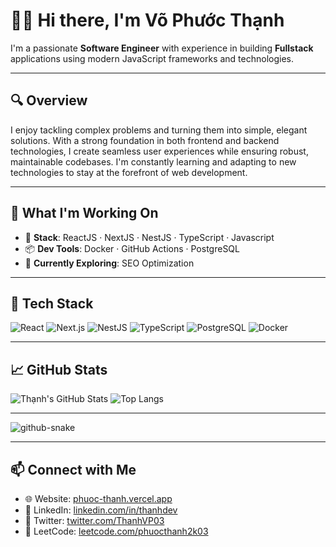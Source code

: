 # 👨‍💻 Hi there, I'm Võ Phước Thạnh

I'm a passionate **Software Engineer** with experience in building **Fullstack** applications using modern JavaScript frameworks and technologies.

---

## 🔍 Overview

I enjoy tackling complex problems and turning them into simple, elegant solutions. With a strong foundation in both frontend and backend technologies, I create seamless user experiences while ensuring robust, maintainable codebases. I'm constantly learning and adapting to new technologies to stay at the forefront of web development.

---

## 🚀 What I'm Working On

- 🧱 **Stack**: ReactJS · NextJS · NestJS · TypeScript · Javascript
- 📦 **Dev Tools**: Docker · GitHub Actions · PostgreSQL
- 🌱 **Currently Exploring**: SEO Optimization

---

## 🧰 Tech Stack

<img src="https://img.shields.io/badge/React-61DAFB?style=for-the-badge&logo=react&logoColor=black" alt="React" />
<img src="https://img.shields.io/badge/Next.js-000000?style=for-the-badge&logo=next.js&logoColor=white" alt="Next.js" />
<img src="https://img.shields.io/badge/NestJS-E0234E?style=for-the-badge&logo=nestjs&logoColor=white" alt="NestJS" />
<img src="https://img.shields.io/badge/TypeScript-3178C6?style=for-the-badge&logo=typescript&logoColor=white" alt="TypeScript" />
<img src="https://img.shields.io/badge/PostgreSQL-336791?style=for-the-badge&logo=postgresql&logoColor=white" alt="PostgreSQL" />
<img src="https://img.shields.io/badge/Docker-2496ED?style=for-the-badge&logo=docker&logoColor=white" alt="Docker" />

---

## 📈 GitHub Stats

![Thạnh's GitHub Stats](https://github-readme-stats.vercel.app/api?username=vophuocthanh&show_icons=true&theme=tokyonight&hide_border=true)
![Top Langs](https://github-readme-stats.vercel.app/api/top-langs/?username=vophuocthanh&layout=compact&theme=tokyonight&hide_border=true)

---

<picture>
  <source media="(prefers-color-scheme: dark)" srcset="https://raw.githubusercontent.com/tobiasmeyhoefer/tobiasmeyhoefer/output/github-snake-dark.svg" />
  <source media="(prefers-color-scheme: light)" srcset="https://raw.githubusercontent.com/tobiasmeyhoefer/tobiasmeyhoefer/output/github-snake.svg" />
  <img alt="github-snake" src="https://raw.githubusercontent.com/tobiasmeyhoefer/tobiasmeyhoefer/output/github-snake.svg" />
</picture>

---

## 📫 Connect with Me

- 🌐 Website: [phuoc-thanh.vercel.app](https://phuoc-thanh.vercel.app)
- 👔 LinkedIn: [linkedin.com/in/thanhdev](https://linkedin.com/in/thanhdev)
- 🐤 Twitter: [twitter.com/ThanhVP03](https://twitter.com/ThanhVP03)
- 🧩 LeetCode: [leetcode.com/phuocthanh2k03](https://leetcode.com/phuocthanh2k03)
